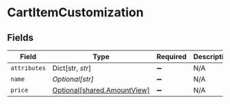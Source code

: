 # CartItemCustomization


## Fields

| Field                                                            | Type                                                             | Required                                                         | Description                                                      | Example                                                          |
| ---------------------------------------------------------------- | ---------------------------------------------------------------- | ---------------------------------------------------------------- | ---------------------------------------------------------------- | ---------------------------------------------------------------- |
| `attributes`                                                     | Dict[str, *str*]                                                 | :heavy_minus_sign:                                               | N/A                                                              | {"key1":"value1","key2":"value2"}                                |
| `name`                                                           | *Optional[str]*                                                  | :heavy_minus_sign:                                               | N/A                                                              |                                                                  |
| `price`                                                          | [Optional[shared.AmountView]](../../models/shared/amountview.md) | :heavy_minus_sign:                                               | N/A                                                              |                                                                  |